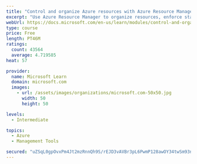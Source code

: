 ```yaml
---
title: "Control and organize Azure resources with Azure Resource Manager"
excerpt: "Use Azure Resource Manager to organize resources, enforce standards, and protect critical assets from deletion."
webUrl: https://docs.microsoft.com/en-us/learn/modules/control-and-organize-with-azure-resource-manager/
type: course
price: Free
length: PT46M
ratings:
  count: 43564
  average: 4.719585
heat: 57

provider:
  name: Microsoft Learn
  domain: microsoft.com
  images:
    - url: /assets/images/organizations/microsoft.com-50x50.jpg
      width: 50
      height: 50

levels:
  - Intermediate

topics:
  - Azure
  - Management Tools

secured: "uZSqL0gpOvxPm4Jt2mzRnnQh9S/rEJD3vAVBr3pL6PwmP128awOY34twSm93n4HDSRccqQGtoM5xhzMYkSW8+4eU6JNS7nj0FG+qrgtMbSwpoQAEp9ci1TPY1CA0kZEDdYHOCgLTaCOQL6BfJmgD2vIysV62wMCOwyqtFmbV+swAKaAzJOb612hhDJsV9tsejt1H3rux9DqIj3YWVqizhwJ/RWVLM/wDBrMqgYWiEku0JGcppdx7nOlKO6LJnAdWTf0AZbetH5PoHVSROzuIAUbzA9HD4XspmC0YV/XHfmvrD7fsBVP5UixzwjVxtQmUgecFqdWbhBRi+V6deD1XFMNZQvNvbLSlyeL1g2EuXEYJtqlcjZOOQmd2Cplj9bFgkIq7Z2wch1/KwI9fLtyi9gaF8YCPuqm+s9MlEDWAkRC0ylIYPgkjblaZUOWIsy+a;MRtb0sPjSrHQkyFMSrXg6A=="
---
```


